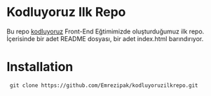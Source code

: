 # Kodluyoruz Ilk Repo
Bu repo [kodluyoruz](https://www.kodluyoruz.org/) Front-End Eğtimimizde oluşturduğumuz ilk repo. İçerisinde bir adet README dosyası, bir adet index.html barındırıyor.

# Installation
` git clone https://github.com/Emrezipak/kodluyoruzilkrepo.git`
